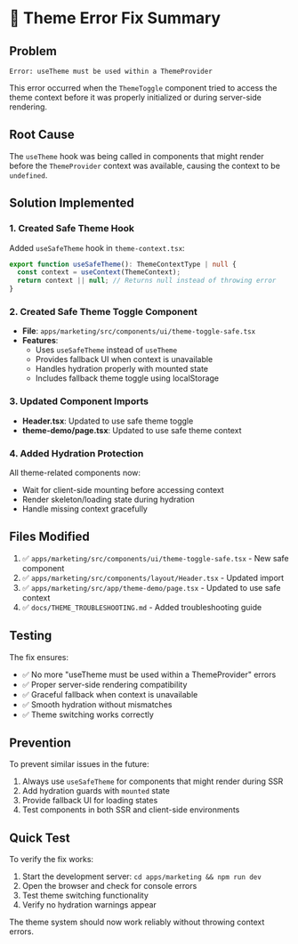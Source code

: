 # 🔧 Theme Error Fix Summary

## Problem
```
Error: useTheme must be used within a ThemeProvider
```

This error occurred when the `ThemeToggle` component tried to access the theme context before it was properly initialized or during server-side rendering.

## Root Cause
The `useTheme` hook was being called in components that might render before the `ThemeProvider` context was available, causing the context to be `undefined`.

## Solution Implemented

### 1. Created Safe Theme Hook
Added `useSafeTheme` hook in `theme-context.tsx`:
```typescript
export function useSafeTheme(): ThemeContextType | null {
  const context = useContext(ThemeContext);
  return context || null; // Returns null instead of throwing error
}
```

### 2. Created Safe Theme Toggle Component
- **File**: `apps/marketing/src/components/ui/theme-toggle-safe.tsx`
- **Features**:
  - Uses `useSafeTheme` instead of `useTheme`
  - Provides fallback UI when context is unavailable
  - Handles hydration properly with mounted state
  - Includes fallback theme toggle using localStorage

### 3. Updated Component Imports
- **Header.tsx**: Updated to use safe theme toggle
- **theme-demo/page.tsx**: Updated to use safe theme context

### 4. Added Hydration Protection
All theme-related components now:
- Wait for client-side mounting before accessing context
- Render skeleton/loading state during hydration
- Handle missing context gracefully

## Files Modified

1. ✅ `apps/marketing/src/components/ui/theme-toggle-safe.tsx` - New safe component
2. ✅ `apps/marketing/src/components/layout/Header.tsx` - Updated import
3. ✅ `apps/marketing/src/app/theme-demo/page.tsx` - Updated to use safe context
4. ✅ `docs/THEME_TROUBLESHOOTING.md` - Added troubleshooting guide

## Testing

The fix ensures:
- ✅ No more "useTheme must be used within a ThemeProvider" errors
- ✅ Proper server-side rendering compatibility
- ✅ Graceful fallback when context is unavailable
- ✅ Smooth hydration without mismatches
- ✅ Theme switching works correctly

## Prevention

To prevent similar issues in the future:
1. Always use `useSafeTheme` for components that might render during SSR
2. Add hydration guards with `mounted` state
3. Provide fallback UI for loading states
4. Test components in both SSR and client-side environments

## Quick Test

To verify the fix works:
1. Start the development server: `cd apps/marketing && npm run dev`
2. Open the browser and check for console errors
3. Test theme switching functionality
4. Verify no hydration warnings appear

The theme system should now work reliably without throwing context errors.
